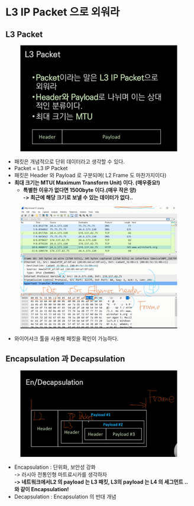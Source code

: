 # L3 IP Packet 으로 외워라

## L3 Packet

<figure><img src="../../../../.gitbook/assets/image (2).png" alt=""><figcaption></figcaption></figure>

* 패킷은 개념적으로 단위 데이터라고 생각할 수 있다.
* Packet = L3 IP Packet
* 패킷은 Header 와 Payload 로 구분되며( L2 Frame 도 마찬가지이다)
* **최대 크기는 MTU( Maximum Transform Unit) 이다. (매우중요!)**
  * **특별한 이유가 없다면 1500byte 이다.(매우 작은 양)**\
    **-> 최근에 해당 크기로 보낼 수 있는 데이터가 없다..**

<figure><img src="../../../../.gitbook/assets/image (3).png" alt=""><figcaption></figcaption></figure>

* 와이어샤크 툴을 사용해 패킷을 확인이 가능하다.

## Encapsulation 과 Decapsulation

<figure><img src="../../../../.gitbook/assets/image (5).png" alt=""><figcaption></figcaption></figure>

* Encapsulation : 단위화, 보안성 강화\
  \-> 러시아 전통인형 마트료시카를 생각하자\
  **-> 네트워크에서L2 의 payload 는 L3 패킷, L3의 payload 는 L4 의 세그먼트 .. 와 같이 Encapsulation!**
* Decapsulation : Encapsulation 의 반대 개념
